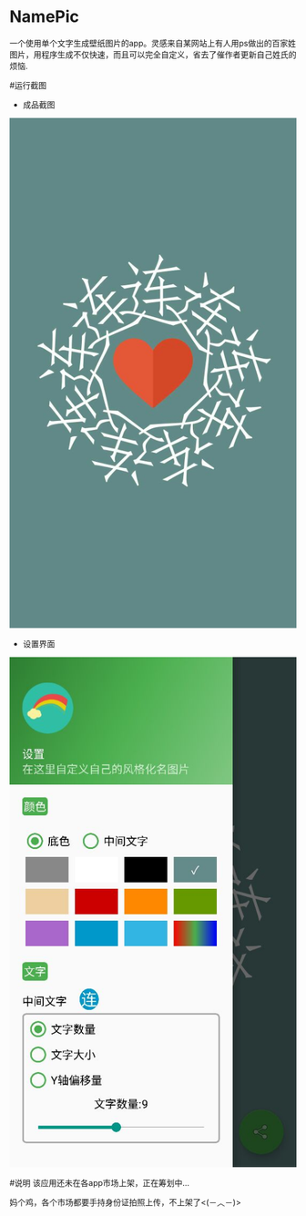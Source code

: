 # NamePic
一个使用单个文字生成壁纸图片的app。灵感来自某网站上有人用ps做出的百家姓图片，用程序生成不仅快速，而且可以完全自定义，省去了催作者更新自己姓氏的烦恼.

#运行截图
- 成品截图

![screenshot_01](https://github.com/ZhengShang/NamePic/blob/master/screenshot/screenshot_01.jpg)

- 设置界面

![screenshot_02](https://github.com/ZhengShang/NamePic/blob/master/screenshot/screenshot_02.jpg)

#说明
该应用还未在各app市场上架，正在筹划中...


妈个鸡，各个市场都要手持身份证拍照上传，不上架了<(－︿－)>
